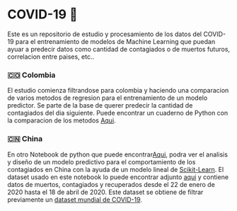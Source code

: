 # COVID-19 🦠

Este es un repositorio de estudio y procesamiento de los datos del COVID-19 para el entrenamiento de modelos de Machine Learning que puedan ayuar a predecir datos como cantidad de contagiados o de muertos futuros, correlacion entre paises, etc..

### 🇨🇴 Colombia 
El estudio comienza filtrandose para colombia y haciendo una comparacion de varios metodos de regresion para el entrenamiento de un modelo predictor. Se parte de la base de querer predecir la cantidad de contagiados del dia siguiente. Puede encontrar un cuaderno de Python con la comparacion de los metodos [Aqui](https://github.com/dacardonave/COVID-19/blob/master/Analisis_Comparativo_Metodos_de_Regresion_Covid19.ipynb).

### 🇨🇳 China 
En otro Notebook de python que puede encontrar[Aqui](https://github.com/dacardonave/COVID-19/blob/master/An%C3%A1lisis_China_Regresi%C3%B3n_Lineal_Simple_Covid19.ipynb), podra ver el analisis y diseño de un modelo predictivo para el comportamiento de los contagiados en China con la ayuda de un modelo lineal de [Scikit-Learn](https://scikit-learn.org/stable/modules/generated/sklearn.linear_model.LinearRegression.html). El dataset usado en este notebook lo puede encontrar adjunto [aqui](https://github.com/dacardonave/COVID-19/blob/master/China/china.csv) y contiene datos de muertos, contagiados y recuperados desde el 22 de enero de 2020 hasta el 18 de abril de 2020. Este dataset se obtiene de filtrar previamente un [dataset mundial de COVID-19](https://www.kaggle.com/sudalairajkumar/novel-corona-virus-2019-dataset#time_series_covid_19_confirmed.csv).

